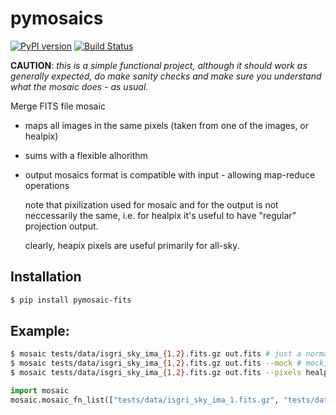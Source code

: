 # pymosaics

[![PyPI version](https://badge.fury.io/py/pymosaic-fits.svg)](https://badge.fury.io/py/pymosaic-fits)
[![Build Status](https://travis-ci.org/volodymyrss/pymosaics.svg?branch=master)](https://travis-ci.org/volodymyrss/pymosaics)

__CAUTION__: *this is a simple functional project, although it should work as generally expected, do make sanity checks and make sure you understand what the mosaic does - as usual.*

Merge FITS file mosaic

* maps all images in the same pixels (taken from one of the images, or healpix)
* sums with a flexible alhorithm

* output mosaics format is compatible with input - allowing map-reduce operations

  note that pixilization used for mosaic and for the output is not neccessarily the same, i.e. for healpix it's useful to have "regular" projection output.

  clearly, heapix pixels are  useful primarily for all-sky.

## Installation

```bash
$ pip install pymosaic-fits
```

## Example:

```bash
$ mosaic tests/data/isgri_sky_ima_{1,2}.fits.gz out.fits # just a normal mosaic, pixels/output from first image
$ mosaic tests/data/isgri_sky_ima_{1,2}.fits.gz out.fits --mock # mock, to show assembly
$ mosaic tests/data/isgri_sky_ima_{1,2}.fits.gz out.fits --pixels healpix # healpix pixels, projected output
```

```python
import mosaic                                                            
mosaic.mosaic_fn_list(["tests/data/isgri_sky_ima_1.fits.gz", "tests/data/isgri_sky_ima_2.fits.gz"], "out.fits")
```
